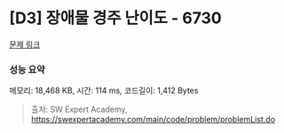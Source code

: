 # [D3] 장애물 경주 난이도 - 6730 

[문제 링크](https://swexpertacademy.com/main/code/problem/problemDetail.do?contestProbId=AWefy5x65PoDFAUh) 

### 성능 요약

메모리: 18,468 KB, 시간: 114 ms, 코드길이: 1,412 Bytes



> 출처: SW Expert Academy, https://swexpertacademy.com/main/code/problem/problemList.do